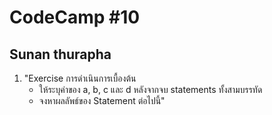 # CodeCamp #10
## Sunan thurapha
 1. "Exercise การดำเนินการเบื้องต้น
    - ให้ระบุค่าของ a, b, c และ d หลังจากจบ statements ทั้งสามบรรทัด
    - จงหาผลลัพธ์ของ Statement ต่อไปนี้"